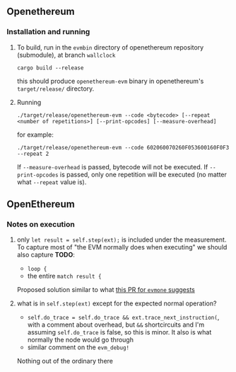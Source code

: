 ## Openethereum


### Installation and running

1. To build, run in the `evmbin` directory of openethereum repository (submodule), at branch `wallclock` 
    ```
    cargo build --release
    ```
    this should produce `openethereum-evm` binary in openethereum's `target/release/` directory.
    
2. Running
    
    ```
    ./target/release/openethereum-evm --code <bytecode> [--repeat <number of repetitions>] [--print-opcodes] [--measure-overhead]
    ```
    
    for example:
    ```
    ./target/release/openethereum-evm --code 602060070260F053600160F0F3 --repeat 2
    ```
    If `--measure-overhead` is passed, bytecode will not be executed. If `--print-opcodes` is passed, only one repetition will be executed (no matter what `--repeat` value is).   


## OpenEthereum

### Notes on execution

1. only `let result = self.step(ext);` is included under the measurement. To capture most of "the EVM normally does when executing" we should also capture **TODO**:
    - `loop {`
    - the entire `match result {`
        
    Proposed solution similar to what [this PR for `evmone` suggests](https://github.com/imapp-pl/evmone/pull/2)
2. what is in `self.step(ext)` except for the expected normal operation?
    - `self.do_trace = self.do_trace && ext.trace_next_instruction(`, with a comment about overhead, but `&&` shortcircuits and I'm assuming `self.do_trace` is false, so this is minor. It also is what normally the node would go through
    - similar comment on the `evm_debug!`

    Nothing out of the ordinary there
